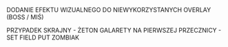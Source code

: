 DODANIE EFEKTU WIZUALNEGO DO NIEWYKORZYSTANYCH OVERLAY (BOSS / MIŚ)

PRZYPADEK SKRAJNY - ŻETON GALARETY NA PIERWSZEJ PRZECZNICY - SET FIELD PUT ZOMBIAK
